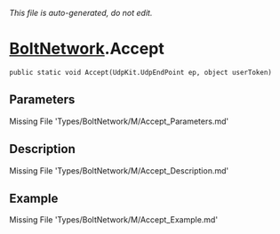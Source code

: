 *This file is auto-generated, do not edit.*

# [BoltNetwork](Types/BoltNetwork.md).Accept
`public static void Accept(UdpKit.UdpEndPoint ep, object userToken)`
## Parameters
Missing File 'Types/BoltNetwork/M/Accept_Parameters.md'
## Description
Missing File 'Types/BoltNetwork/M/Accept_Description.md'
## Example
Missing File 'Types/BoltNetwork/M/Accept_Example.md'
